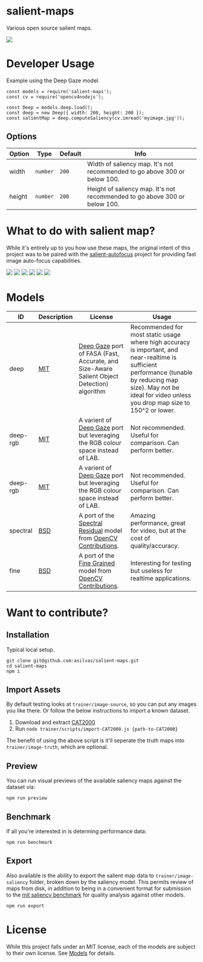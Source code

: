 # salient-maps

Various open source salient maps.

![](./docs/images/maps.jpg)


# Developer Usage

Example using the Deep Gaze model.

```
const models = require('salient-maps');
const cv = require('opencv4nodejs');

const Deep = models.deep.load();
const deep = new Deep({ width: 200, height: 200 });
const salientMap = deep.computeSaliency(cv.imread('myimage.jpg'));
```

## Options

| Option | Type | Default | Info |
| --- | --- | --- | --- |
| width | `number` | `200` | Width of saliency map. It's not recommended to go above 300 or below 100. |
| height | `number` | `200` | Height of saliency map. It's not recommended to go above 300 or below 100. |


# What to do with salient map?

While it's entirely up to you how use these maps, the original intent of this project was to
be paired with the [salient-autofocus](https://github.com/asilvas/salient-autofocus) project
for providing fast image auto-focus capabilities.

![](./docs/images/salient7.jpg)
![](./docs/images/salient8.jpg)
![](./docs/images/salient9.jpg)
![](./docs/images/salient10.jpg)
![](./docs/images/salient11.jpg)
![](./docs/images/salient6.jpg)


# Models

| ID | Description | License | Usage |
| --- | --- | --- | --- |
| deep | [MIT](https://github.com/mpatacchiola/deepgaze/blob/master/deepgaze/saliency_map.py) | [Deep Gaze](https://github.com/mpatacchiola/deepgaze/blob/master/deepgaze/saliency_map.py) port of FASA (Fast, Accurate, and Size-Aware Salient Object Detection) algorithm | Recommended for most static usage where high accuracy is important, and near-realtime is sufficient performance (tunable by reducing map size). May not be ideal for video unless you drop map size to 150^2 or lower. |
| deep-rgb | [MIT](https://github.com/mpatacchiola/deepgaze/blob/master/deepgaze/saliency_map.py) | A varient of [Deep Gaze](https://github.com/mpatacchiola/deepgaze/blob/master/deepgaze/saliency_map.py) port but leveraging the RGB colour space instead of LAB. | Not recommended. Useful for comparison. Can perform better. |
| deep-rgb | [MIT](https://github.com/mpatacchiola/deepgaze/blob/master/deepgaze/saliency_map.py) | A varient of [Deep Gaze](https://github.com/mpatacchiola/deepgaze/blob/master/deepgaze/saliency_map.py) port but leveraging the RGB colour space instead of LAB. | Not recommended. Useful for comparison. Can perform better. |
| spectral | [BSD](https://github.com/opencv/opencv_contrib/blob/master/modules/saliency/src/staticSaliencySpectralResidual.cpp) | A port of the [Spectral Residual](https://github.com/opencv/opencv_contrib/blob/master/modules/saliency/src/staticSaliencySpectralResidual.cpp) model from [OpenCV Contributions](https://github.com/opencv/opencv_contrib). | Amazing performance, great for video, but at the cost of quality/accuracy. |
| fine | [BSD](https://github.com/opencv/opencv_contrib/blob/master/modules/saliency/src/staticSaliencyFineGrained.cpp) | A port of the [Fine Grained](https://github.com/opencv/opencv_contrib/blob/master/modules/saliency/src/staticSaliencyFineGrained.cpp) model from [OpenCV Contributions](https://github.com/opencv/opencv_contrib). | Interesting for testing but useless for realtime applications. |



# Want to contribute?

## Installation

Typical local setup.

```
git clone git@github.com:asilvas/salient-maps.git
cd salient-maps
npm i
```

## Import Assets

By default testing looks at `trainer/image-source`, so you can put any images you like there.
Or follow the below instructions to import a known dataset.

1. Download and extract [CAT2000](http://saliency.mit.edu/testSet.zip)
2. Run `node trainer/scripts/import-CAT2000.js {path-to-CAT2000}`

The benefit of using the above script is it'll seperate the truth maps into `trainer/image-truth`,
which are optional.


## Preview

You can run visual previews of the available saliency maps against the dataset via:

```
npm run preview
```


## Benchmark

If all you're interested in is determing performance data:

```
npm run benchmark
```


## Export

Also available is the ability to export the salient map data to `trainer/image-saliency` folder, broken
down by the saliency model. This permits review of maps from disk, in addition to being in a convenient
format for submission to the [mit saliency benchmark](http://saliency.mit.edu/submission.html) for
quality analysis against other models.

```
npm run export
```


# License

While this project falls under an MIT license, each of the models are subject to their own license.
See [Models](#models) for details.
